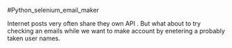 #Python_selenium_email_maker

Internet posts very often share they own API . But what about to try checking an emails while we want to make account by enetering a probably taken user names.

